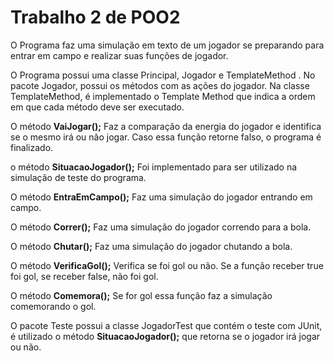 # Trabalho 2 de POO2

O Programa faz uma simulação em texto de um jogador se preparando para entrar em campo e realizar suas funções de jogador.

O Programa possui uma classe Principal, Jogador e TemplateMethod . 
No pacote Jogador, possui os métodos com as ações do jogador.
Na classe TemplateMethod, é implementado o Template Method que indica a ordem em que cada método deve ser executado.

O método **VaiJogar();** Faz a comparação da energia do jogador e identifica se o mesmo irá ou não jogar. Caso essa função retorne falso, o programa é finalizado.

o método **SituacaoJogador();** Foi implementado para ser utilizado na simulação de teste do programa.

O método **EntraEmCampo();**  Faz uma simulação do jogador entrando em campo.

O método **Correr();** Faz uma simulação do jogador correndo para a bola.

O método **Chutar();** Faz uma simulação do jogador chutando a bola.

O método **VerificaGol();** Verifica se foi gol ou não. Se a função receber true foi gol, se receber false, não foi gol.
		
O método **Comemora();** Se for gol essa função faz a simulação comemorando o gol.

O pacote Teste possui a classe JogadorTest que contém o teste com JUnit, é utilizado o método **SituacaoJogador();** que retorna se o jogador irá jogar ou não.
